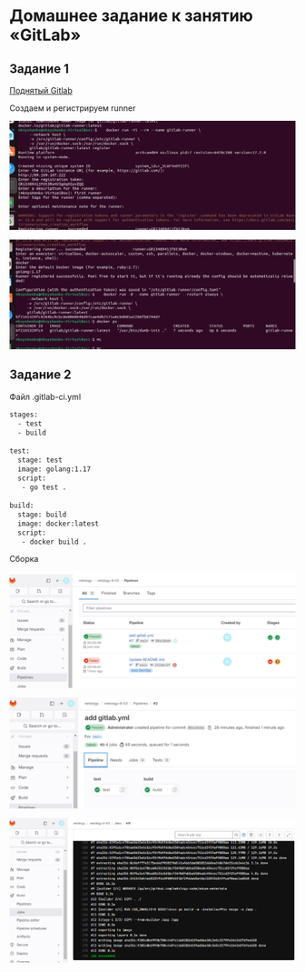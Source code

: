 # Домашнее задание к занятию «GitLab»
## Задание 1

[Поднятый Gitlab](http://89.169.167.222/netology/netology-8-03)

Создаем и регистрируем runner

![runner_1](runner_1.png)

![runner_2](runner_2.png)

## Задание 2

Файл .gitlab-ci.yml

```
stages:
  - test
  - build

test:
  stage: test
  image: golang:1.17
  script: 
   - go test .

build:
  stage: build
  image: docker:latest
  script:
   - docker build .

```
Сборка

![build_1](build_1.png)

![build_2](build_2.png)

![build_3](build_3.png)




